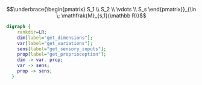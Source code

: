 $$\underbrace{\begin{pmatrix}
    S_1 \\
    S_2 \\
    \vdots \\
    S_s
\end{pmatrix}}_{\in \; \mathfrak{M}_{s,1}(\mathbb R)}$$

```dot
digraph {
    rankdir=LR;
    dim[label="get_dimensions"];
    var[label="get_variations"];
    sens[label="get_sensory_inputs"];
    prop[label="get_proprioception"];
    dim -> var, prop;
    var -> sens;
    prop -> sens;
  }
```
